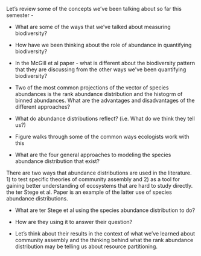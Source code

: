 
Let’s review some of the concepts we’ve been talking about so far this semester - 

* What are some of the ways that we’ve talked about measuring biodiversity?

* How have we been thinking about the role of abundance in quantifying biodiversity?

* In the McGill et al paper - what is different about the biodiversity pattern that they are discussing from the other ways we've been quantifying biodiversity? 

* Two of the most common projections of the vector of species abundances is the rank abundance distribution and the histogrm of binned abundances. What are the advantages and disadvantages of the different approaches?

* What do abundance distributions reflect? (i.e. What do we think they tell us?)

* Figure  walks through some of the common ways ecologists work with this 
* What are the four general approaches to modeling the species abundance distribution that exist?

There are two ways that abundance distributions are used in the literature. 1) to test specific theories of community assembly and 2) as a tool for gaining better understanding of ecosystems that are hard to study directly. the ter Stege et al. Paper is an example of the latter use of species abundance distributions.

* What are ter Stege et al using the species abundance distribution to do?

* How are they using it to answer their question?

* Let’s think about their results in the context of what we’ve learned about community assembly and the thinking behind what the rank abundance distribution may be telling us about resource partitioning.
